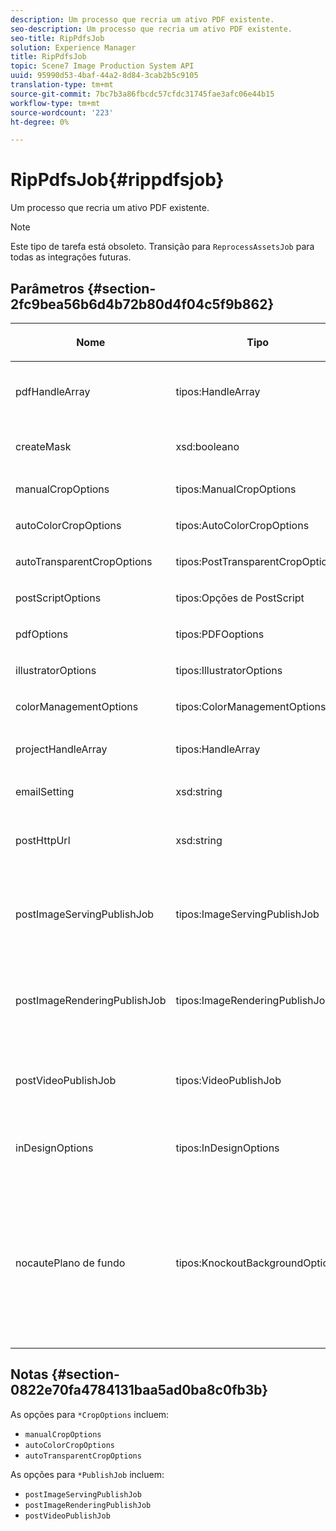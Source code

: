 ```yaml
---
description: Um processo que recria um ativo PDF existente.
seo-description: Um processo que recria um ativo PDF existente.
seo-title: RipPdfsJob
solution: Experience Manager
title: RipPdfsJob
topic: Scene7 Image Production System API
uuid: 95990d53-4baf-44a2-8d84-3cab2b5c9105
translation-type: tm+mt
source-git-commit: 7bc7b3a86fbcdc57cfdc31745fae3afc06e44b15
workflow-type: tm+mt
source-wordcount: '223'
ht-degree: 0%

---
```



# RipPdfsJob{#rippdfsjob}

Um processo que recria um ativo PDF existente.

>[!NOTE]
>
>Este tipo de tarefa está obsoleto. Transição para `ReprocessAssetsJob` para todas as integrações futuras.

## Parâmetros {#section-2fc9bea56b6d4b72b80d4f04c5f9b862}

<table id="table_04100BB8ABD84EF68B0A7CE3AD946414"> 
 <thead> 
  <tr> 
   <th colname="col1" class="entry"> <p>Nome </p> </th> 
   <th colname="col2" class="entry"> <p>Tipo </p> </th> 
   <th colname="col3" class="entry"> <p>Descrição </p> </th> 
  </tr> 
 </thead>
 <tbody> 
  <tr> 
   <td colname="col1"> <p><span class="codeph"> <span class="varname"> pdfHandleArray</span> </span> </p> </td> 
   <td colname="col2"> <p><span class="codeph"> tipos:HandleArray</span> </p> </td> 
   <td colname="col3"> <p>Manuseie a matriz de arquivos PDF a serem rasgados. </p> </td> 
  </tr> 
  <tr> 
   <td colname="col1"> <p><span class="codeph"> <span class="varname"> createMask</span> </span> </p> </td> 
   <td colname="col2"> <p><span class="codeph"> xsd:booleano</span> </p> </td> 
   <td colname="col3"> <p>Determina se você deseja criar uma máscara ou não. </p> </td> 
  </tr> 
  <tr> 
   <td colname="col1"> <p><span class="codeph"> <span class="varname"> manualCropOptions</span> </span> </p> </td> 
   <td colname="col2"> <p><span class="codeph"> tipos:ManualCropOptions</span> </p> </td> 
   <td colname="col3"> <p>Opções de recorte manual. </p> </td> 
  </tr> 
  <tr> 
   <td colname="col1"> <p><span class="codeph"> <span class="varname"> autoColorCropOptions</span> </span> </p> </td> 
   <td colname="col2"> <p><span class="codeph"> tipos:AutoColorCropOptions</span> </p> </td> 
   <td colname="col3"> <p>Opções de corte automático. </p> </td> 
  </tr> 
  <tr> 
   <td colname="col1"> <p><span class="codeph"> <span class="varname"> autoTransparentCropOptions</span> </span> </p> </td> 
   <td colname="col2"> <p><span class="codeph"> tipos:PostTransparentCropOptions</span> </p> </td> 
   <td colname="col3"> <p> </p> </td> 
  </tr> 
  <tr> 
   <td colname="col1"> <p><span class="codeph"> <span class="varname"> postScriptOptions</span> </span> </p> </td> 
   <td colname="col2"> <p><span class="codeph"> tipos:Opções de PostScript</span> </p> </td> 
   <td colname="col3"> <p> </p> </td> 
  </tr> 
  <tr> 
   <td colname="col1"> <p><span class="codeph"> <span class="varname"> pdfOptions</span> </span> </p> </td> 
   <td colname="col2"> <p><span class="codeph"> tipos:PDFOoptions</span> </p> </td> 
   <td colname="col3"> <p> </p> </td> 
  </tr> 
  <tr> 
   <td colname="col1"> <p><span class="codeph"> <span class="varname"> illustratorOptions</span> </span> </p> </td> 
   <td colname="col2"> <p><span class="codeph"> tipos:IllustratorOptions</span> </p> </td> 
   <td colname="col3"> <p> </p> </td> 
  </tr> 
  <tr> 
   <td colname="col1"> <p><span class="codeph"> <span class="varname"> colorManagementOptions</span> </span> </p> </td> 
   <td colname="col2"> <p><span class="codeph"> tipos:ColorManagementOptions</span> </p> </td> 
   <td colname="col3"> <p> </p> </td> 
  </tr> 
  <tr> 
   <td colname="col1"> <p><span class="codeph"> <span class="varname"> projectHandleArray</span> </span> </p> </td> 
   <td colname="col2"> <p><span class="codeph"> tipos:HandleArray</span> </p> </td> 
   <td colname="col3"> <p>Uma matriz de identificadores de projetos. </p> </td> 
  </tr> 
  <tr> 
   <td colname="col1"> <p><span class="codeph"> <span class="varname"> emailSetting</span> </span> </p> </td> 
   <td colname="col2"> <p><span class="codeph"> xsd:string</span> </p> </td> 
   <td colname="col3"> <p>Configurações de email. </p> </td> 
  </tr> 
  <tr> 
   <td colname="col1"> <p><span class="codeph"> <span class="varname"> postHttpUrl</span> </span> </p> </td> 
   <td colname="col2"> <p><span class="codeph"> xsd:string</span> </p> </td> 
   <td colname="col3"> <p>O URL para o qual os arquivos estão sendo carregados. </p> </td> 
  </tr> 
  <tr> 
   <td colname="col1"> <p><span class="codeph"> <span class="varname"> postImageServingPublishJob</span> </span> </p> </td> 
   <td colname="col2"> <p><span class="codeph"> tipos:ImageServingPublishJob</span> </p> </td> 
   <td colname="col3"> <p>Detalhes da tarefa para uma tarefa de publicação de serviço de imagem a ser executada após a conclusão do upload. </p> </td> 
  </tr> 
  <tr> 
   <td colname="col1"> <p><span class="codeph"> <span class="varname"> postImageRenderingPublishJob</span> </span> </p> </td> 
   <td colname="col2"> <p><span class="codeph"> tipos:ImageRenderingPublishJob</span> </p> </td> 
   <td colname="col3"> <p>Detalhes do trabalho para um trabalho de publicação de renderização de imagem a ser executado após a conclusão do upload. </p> </td> 
  </tr> 
  <tr> 
   <td colname="col1"> <p><span class="codeph"> <span class="varname"> postVideoPublishJob</span> </span> </p> </td> 
   <td colname="col2"> <p><span class="codeph"> tipos:VideoPublishJob</span> </p> </td> 
   <td colname="col3"> <p>Detalhes do trabalho para um trabalho de publicação de vídeo a ser executado após a conclusão do upload. </p> </td> 
  </tr> 
  <tr> 
   <td colname="col1"> <p><span class="codeph"> <span class="varname"> inDesignOptions</span> </span> </p> </td> 
   <td colname="col2"> <p><span class="codeph"> tipos:InDesignOptions</span> </p> </td> 
   <td colname="col3"> <p>Opções para carregar arquivos Adobe InDesign no servidor de imagens. </p> </td> 
  </tr> 
  <tr> 
   <td colname="col1"> <p><span class="codeph"> <span class="varname"> nocautePlano de fundo</span> </span> </p> </td> 
   <td colname="col2"> <p><span class="codeph"> tipos:KnockoutBackgroundOptions</span> </p> </td> 
   <td colname="col3"> <p>Mascarar o plano de fundo das imagens selecionadas. Isso permite que você as sobreponha em outras camadas com uma transparência fora da imagem do assunto. </p> <p>Opcional. </p> <p>Consulte<a href="../../types/c-data-types/r-knockout-background-options.md#reference-9196371848964d91842b337640791c9c" format="dita" scope="local"> KnockoutBackgroundOptions</a> </p> </td> 
  </tr> 
 </tbody> 
</table>

## Notas {#section-0822e70fa4784131baa5ad0ba8c0fb3b}

As opções para `*CropOptions` incluem:

* `manualCropOptions`
* `autoColorCropOptions`
* `autoTransparentCropOptions`

As opções para `*PublishJob` incluem:

* `postImageServingPublishJob`
* `postImageRenderingPublishJob`
* `postVideoPublishJob`

